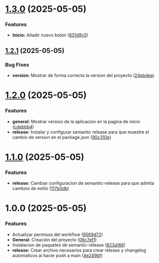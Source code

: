 # [1.3.0](https://github.com/alfonsosilo/release-project/compare/v1.2.1...v1.3.0) (2025-05-05)


### Features

* **Inicio:** Añadir nuevo botón ([631d9c5](https://github.com/alfonsosilo/release-project/commit/631d9c584efd8733a5ef8bf7e277068db74a6eee))

## [1.2.1](https://github.com/alfonsosilo/release-project/compare/v1.2.0...v1.2.1) (2025-05-05)


### Bug Fixes

* **version:** Mostrar de forma correcta la version del proyecto ([24ebdea](https://github.com/alfonsosilo/release-project/commit/24ebdea899d75e20bd1d307a88083bd3a181b766))

# [1.2.0](https://github.com/alfonsosilo/release-project/compare/v1.1.0...v1.2.0) (2025-05-05)


### Features

* **general:** Mostrar version de la aplicacion en la pagina de inicio ([cdebbb4](https://github.com/alfonsosilo/release-project/commit/cdebbb4b05246712d0029317e3bfbb841c164912))
* **release:** Instalar y configurar semantic release para que muestre el cambio de version en el package.json ([90c310e](https://github.com/alfonsosilo/release-project/commit/90c310e34e2671df2a776d014e22e283b57a9ec0))

# [1.1.0](https://github.com/alfonsosilo/release-project/compare/v1.0.0...v1.1.0) (2025-05-05)


### Features

* **release:** Cambiar configuracion de semantic-release para que admita cambios de estilo ([117b0db](https://github.com/alfonsosilo/release-project/commit/117b0dba0f1faaac0a32924275af0a6b6f75ced5))

# 1.0.0 (2025-05-05)


### Features

* Actualizar permisos del workflow ([9569d72](https://github.com/alfonsosilo/release-project/commit/9569d72c5db01d0d52b905e3024c593877dc2446))
* **General:** Creación del proyecto ([08c7ef1](https://github.com/alfonsosilo/release-project/commit/08c7ef18570f1dcc711ee9108f3673f7b5228eab))
* Instalacion de paquetes de semantic-release ([823a166](https://github.com/alfonsosilo/release-project/commit/823a166a09dc0db1f8a48d7cbec0dcbcdfbe3d8e))
* **release:** Crear archivo necesarios para crear release y changelog automaticos al hacer push a main ([4e249bf](https://github.com/alfonsosilo/release-project/commit/4e249bfaa4b8b84ee83d663d1e90152469249500))
